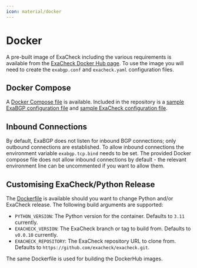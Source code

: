 ```yaml
---
icon: material/docker
---
```


# Docker

A pre-built image of ExaCheck including the various requirements is available from the [ExaCheck Docker Hub page][ExaCheck Docker Hub]. To use the image you will need to create the `exabgp.conf` and `exacheck.yaml` configuration files.

## Docker Compose

A [Docker Compose file][ExaCheck Docker Compose File] is available. Included in the repository is a [sample ExaBGP configuration file][ExaBGP Example Configuration File] and [sample ExaCheck configuration file][ExaCheck Example Configuration File].

## Inbound Connections

By default, ExaBGP does not listen for inbound BGP connections; only outbound connections are established. To allow inbound connections the environment variable `exabgp.tcp.bind` needs to be set. The provided Docker compose file does not allow inbound connections by default - the relevant environment line can be uncommented if you want to allow them.

## Customising ExaCheck/Python Release

The [Dockerfile][ExaCheck Dockerfile] is available should you want to change Python and/or ExaCheck release. The following build arguments are supported:

* `PYTHON_VERSION`: The Python version for the container. Defaults to `3.11` currently.
* `EXACHECK_VERSION`: The ExaCheck branch or tag to build from. Defaults to `v0.0.10` currently.
* `EXACHECK_REPOSITORY`: The ExaCheck repository URL to clone from. Defaults to `https://github.com/exacheck/exacheck.git`.

The same Dockerfile is used for building the DockerHub images.

[ExaCheck Docker Compose File]: https://github.com/exacheck/exacheck/blob/main/docker/docker-compose.yaml
[ExaCheck Dockerfile]: https://github.com/exacheck/exacheck/blob/main/docker/Dockerfile
[ExaBGP Example Configuration File]: https://github.com/exacheck/exacheck/blob/main/docker/exabgp.conf
[ExaCheck Example Configuration File]: https://github.com/exacheck/exacheck/blob/main/docker/exacheck.yaml
[ExaCheck Docker Hub]: https://hub.docker.com/r/exacheck/exacheck
